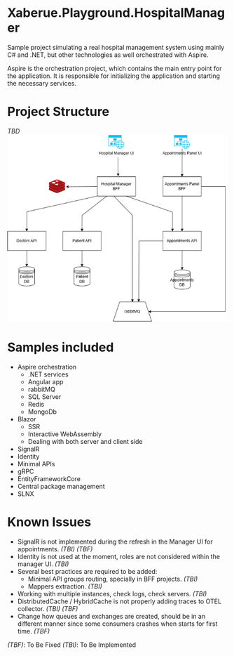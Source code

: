 # Xaberue.Playground.HospitalManager

Sample project simulating a real hospital management system using mainly C# and .NET, but other technologies as well orchestrated with Aspire.

Aspire is the orchestration project, which contains the main entry point for the application. It is responsible for initializing the application and starting the necessary services.


# Project Structure
_TBD_
![Alt text here](.resources/hospital_manager_diagram.png)

# Samples included
- Aspire orchestration
  - .NET services
  - Angular app
  - rabbitMQ
  - SQL Server
  - Redis
  - MongoDb
- Blazor
  - SSR
  - Interactive WebAssembly
  - Dealing with both server and client side
- SignalR
- Identity
- Minimal APIs
- gRPC
- EntityFrameworkCore
- Central package management
- SLNX


# Known Issues

- SignalR is not implemented during the refresh in the Manager UI for appointments. _(TBI)_ _(TBF)_
- Identity is not used at the moment, roles are not considered within the manager UI. _(TBI)_
- Several best practices are required to be added:
  - Minimal API groups routing, specially in BFF projects. _(TBI)_
  - Mappers extraction. _(TBI)_
- Working with multiple instances, check logs, check servers. _(TBI)_
- DistributedCache / HybridCache is not properly adding traces to OTEL collector. _(TBI)_ _(TBF)_
- Change how queues and exchanges are created, should be in an different manner since some consumers crashes when starts for first time. _(TBF)_

_(TBF)_: To Be Fixed
_(TBI)_: To Be Implemented 